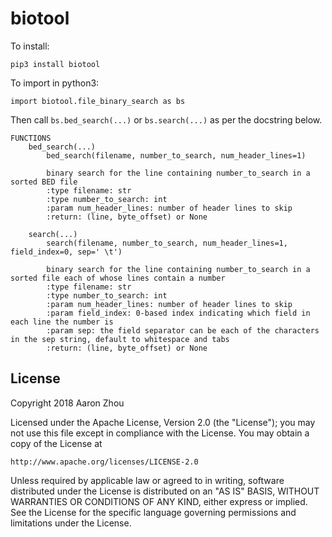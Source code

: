 # biotool

To install: 

`pip3 install biotool`


To import in python3: 

`import biotool.file_binary_search as bs`


Then call `bs.bed_search(...)` or `bs.search(...)` as per the docstring below.

```
FUNCTIONS
    bed_search(...)
        bed_search(filename, number_to_search, num_header_lines=1)
        
        binary search for the line containing number_to_search in a sorted BED file
        :type filename: str
        :type number_to_search: int
        :param num_header_lines: number of header lines to skip
        :return: (line, byte_offset) or None
    
    search(...)
        search(filename, number_to_search, num_header_lines=1, field_index=0, sep=' \t')
        
        binary search for the line containing number_to_search in a sorted file each of whose lines contain a number
        :type filename: str
        :type number_to_search: int
        :param num_header_lines: number of header lines to skip
        :param field_index: 0-based index indicating which field in each line the number is
        :param sep: the field separator can be each of the characters in the sep string, default to whitespace and tabs
        :return: (line, byte_offset) or None
```


License
-------

Copyright 2018 Aaron Zhou

Licensed under the Apache License, Version 2.0 (the "License");
you may not use this file except in compliance with the License.
You may obtain a copy of the License at

    http://www.apache.org/licenses/LICENSE-2.0

Unless required by applicable law or agreed to in writing, software
distributed under the License is distributed on an "AS IS" BASIS,
WITHOUT WARRANTIES OR CONDITIONS OF ANY KIND, either express or implied.
See the License for the specific language governing permissions and
limitations under the License.
